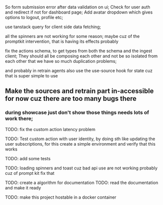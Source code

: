 So form submission error after data validation on ui;
Check for user auth and redirect if not for dashboard page;
Add avatar dropdown which gives options to logout, profile etc;

use tanstack query for client side data fetching;

all the spinners are not working for some reason; maybe cuz of the promptkit intervention, that is having its effects probably

fix the actions schema, to get types from both the schema and the ingest client;
They should all be composing each other and not be so isolated from each other that we have so much duplication problems;


and probably in retrain agents also use the use-source hook for state cuz that is super simple to use



## Make the sources and retrain part in-accessible for now cuz there are too many bugs there
### during showcase just don't show those things needs lots of work there;


TODO: fix the custom action latency problem

TODO: Test custom action with user identity, by doing sth like updating the user subscriptions, for this create a simple environment and verify that this works


TODO: add some tests 

TODO: loading spinners and toast cuz bad api use are not working probably cuz of prompt kit fix that

TODO: create a algorithm for documentation
TODO: read the documentation and make it ready

TODO: make this project hostable in a docker container
